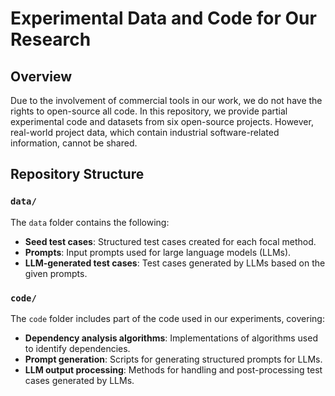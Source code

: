 # Experimental Data and Code for Our Research  

## Overview  
Due to the involvement of commercial tools in our work, we do not have the rights to open-source all code. In this repository, we provide partial experimental code and datasets from six open-source projects. However, real-world project data, which contain industrial software-related information, cannot be shared.  

## Repository Structure  

### `data/`  
The `data` folder contains the following:  
- **Seed test cases**: Structured test cases created for each focal method.  
- **Prompts**: Input prompts used for large language models (LLMs).  
- **LLM-generated test cases**: Test cases generated by LLMs based on the given prompts.  

### `code/`  
The `code` folder includes part of the code used in our experiments, covering:  
- **Dependency analysis algorithms**: Implementations of algorithms used to identify dependencies.  
- **Prompt generation**: Scripts for generating structured prompts for LLMs.  
- **LLM output processing**: Methods for handling and post-processing test cases generated by LLMs.  
